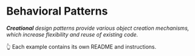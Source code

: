 # Behavioral Patterns

_**Creational** design patterns provide various object creation mechanisms, which increase flexibility and reuse of existing code._

👆 Each example contains its own README and instructions.